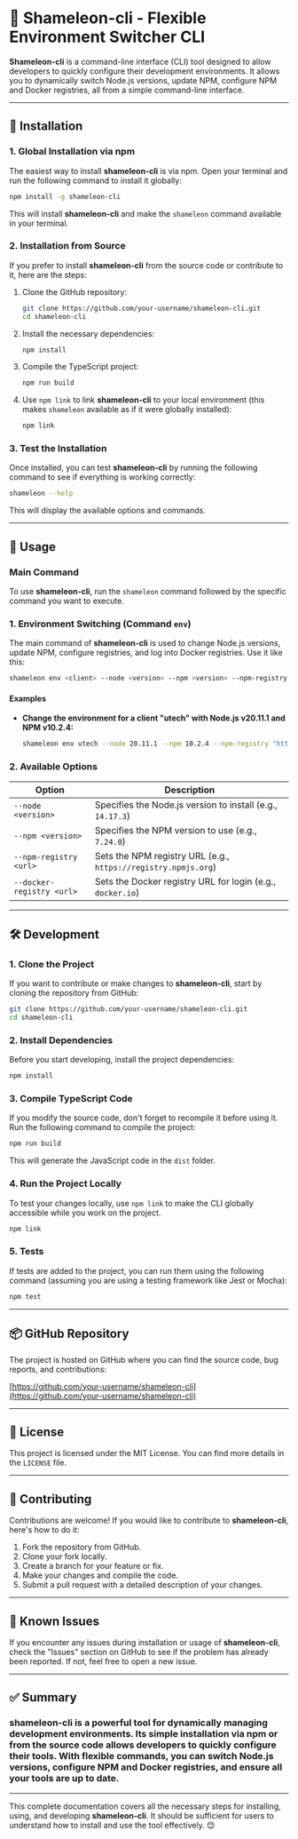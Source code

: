 # 🦎 **Shameleon-cli** - Flexible Environment Switcher CLI

**Shameleon-cli** is a command-line interface (CLI) tool designed to allow developers to quickly configure their development environments. It allows you to dynamically switch Node.js versions, update NPM, configure NPM and Docker registries, all from a simple command-line interface.

---

## 🚀 **Installation**

### 1. **Global Installation via npm**

The easiest way to install **shameleon-cli** is via npm. Open your terminal and run the following command to install it globally:

```bash
npm install -g shameleon-cli
```

This will install **shameleon-cli** and make the `shameleon` command available in your terminal.

### 2. **Installation from Source**

If you prefer to install **shameleon-cli** from the source code or contribute to it, here are the steps:

1. Clone the GitHub repository:

   ```bash
   git clone https://github.com/your-username/shameleon-cli.git
   cd shameleon-cli
   ```

2. Install the necessary dependencies:

   ```bash
   npm install
   ```

3. Compile the TypeScript project:

   ```bash
   npm run build
   ```

4. Use `npm link` to link **shameleon-cli** to your local environment (this makes `shameleon` available as if it were globally installed):

   ```bash
   npm link
   ```

### 3. **Test the Installation**

Once installed, you can test **shameleon-cli** by running the following command to see if everything is working correctly:

```bash
shameleon --help
```

This will display the available options and commands.

---

## 📖 **Usage**

### Main Command

To use **shameleon-cli**, run the `shameleon` command followed by the specific command you want to execute.

### 1. **Environment Switching (Command `env`)**

The main command of **shameleon-cli** is used to change Node.js versions, update NPM, configure registries, and log into Docker registries. Use it like this:

```bash
shameleon env <client> --node <version> --npm <version> --npm-registry <url> --docker-registry <url>
```

#### Examples

- **Change the environment for a client "utech" with Node.js v20.11.1 and NPM v10.2.4:**

  ```bash
  shameleon env utech --node 20.11.1 --npm 10.2.4 --npm-registry "http://artifactory-iris.groupement.systeme-u.fr/artifactory/api/npm/npm-registry" --docker-registry "docker.io"
  ```

### 2. **Available Options**

| Option                    | Description                                                    |
| ------------------------- | -------------------------------------------------------------- |
| `--node <version>`        | Specifies the Node.js version to install (e.g., `14.17.3`)     |
| `--npm <version>`         | Specifies the NPM version to use (e.g., `7.24.0`)              |
| `--npm-registry <url>`    | Sets the NPM registry URL (e.g., `https://registry.npmjs.org`) |
| `--docker-registry <url>` | Sets the Docker registry URL for login (e.g., `docker.io`)     |

---

## 🛠 **Development**

### 1. **Clone the Project**

If you want to contribute or make changes to **shameleon-cli**, start by cloning the repository from GitHub:

```bash
git clone https://github.com/your-username/shameleon-cli.git
cd shameleon-cli
```

### 2. **Install Dependencies**

Before you start developing, install the project dependencies:

```bash
npm install
```

### 3. **Compile TypeScript Code**

If you modify the source code, don't forget to recompile it before using it. Run the following command to compile the project:

```bash
npm run build
```

This will generate the JavaScript code in the `dist` folder.

### 4. **Run the Project Locally**

To test your changes locally, use `npm link` to make the CLI globally accessible while you work on the project.

```bash
npm link
```

### 5. **Tests**

If tests are added to the project, you can run them using the following command (assuming you are using a testing framework like Jest or Mocha):

```bash
npm test
```

---

## 📦 **GitHub Repository**

The project is hosted on GitHub where you can find the source code, bug reports, and contributions:

[https://github.com/your-username/shameleon-cli](https://github.com/your-username/shameleon-cli)

---

## 📝 **License**

This project is licensed under the MIT License. You can find more details in the `LICENSE` file.

---

## 🔧 **Contributing**

Contributions are welcome! If you would like to contribute to **shameleon-cli**, here's how to do it:

1. Fork the repository from GitHub.
2. Clone your fork locally.
3. Create a branch for your feature or fix.
4. Make your changes and compile the code.
5. Submit a pull request with a detailed description of your changes.

---

## 🚧 **Known Issues**

If you encounter any issues during installation or usage of **shameleon-cli**, check the "Issues" section on GitHub to see if the problem has already been reported. If not, feel free to open a new issue.

---

## ✅ **Summary**

### **shameleon-cli** is a powerful tool for dynamically managing development environments. Its simple installation via npm or from the source code allows developers to quickly configure their tools. With flexible commands, you can switch Node.js versions, configure NPM and Docker registries, and ensure all your tools are up to date.

---

This complete documentation covers all the necessary steps for installing, using, and developing **shameleon-cli**. It should be sufficient for users to understand how to install and use the tool effectively. 😊
